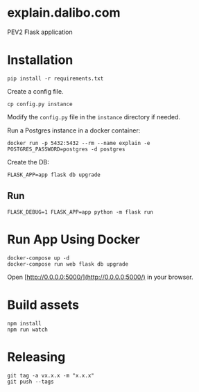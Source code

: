 # explain.dalibo.com

PEV2 Flask application

# Installation

```shell
pip install -r requirements.txt
```

Create a config file.

```shell
cp config.py instance
```

Modify the `config.py` file in the `instance` directory if needed.

Run a Postgres instance in a docker container:

```shell
docker run -p 5432:5432 --rm --name explain -e POSTGRES_PASSWORD=postgres -d postgres
```

Create the DB:

```
FLASK_APP=app flask db upgrade
```

## Run

```shell
FLASK_DEBUG=1 FLASK_APP=app python -m flask run
```

# Run App Using Docker

```shell
docker-compose up -d
docker-compose run web flask db upgrade
```

Open [http://0.0.0.0:5000/](http://0.0.0.0:5000/) in your browser.

# Build assets

```shell
npm install
npm run watch
```

# Releasing

```shell
git tag -a vx.x.x -m "x.x.x"
git push --tags
```
